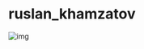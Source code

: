 # ruslan_khamzatov


![img](https://github-readme-stats.vercel.app/api?username=rahmatsubandi&show_icons=true&theme=gotham%22%20alt=wolfrain696)
